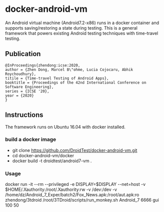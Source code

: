 # docker\-android\-vm #
An Android virtual machine (Android7.2-x86) runs in a docker container and supports saving/restoring a state during testing. This is a general framework that powers existing Android testing techniques with time-travel testing. 

## Publication ##
```
@InProceedings{zhendong:icse:2020,
author = {Zhen Dong, Marcel B\"ohme, Lucia Cojocaru, Abhik Roychoudhury},
titile = {Time-travel Testing of Android Apps},
booktitle = {Proceedings of the 42nd International Conference on Software Engineering},
series = {ICSE '20},
year = {2020}
}

```
## Instructions ##
The framework runs on Ubuntu 16.04 with docker installed.

### build a docker image ###

* git clone https://github.com/DroidTest/docker-android-vm.git
* cd docker-android-vm/docker 
* docker build -t droidtest/android7-vm . 

### Usage ###

docker run -it --rm --privileged -e DISPLAY=$DISPLAY --net=host -v $HOME/.Xauthority:/root/.Xauthority:rw -v /dev:/dev -v /home/dz/Android_7_Exper/batch2/Fox_News.apk:/root/aut.apk:ro zhendong/3tdroid  /root/3TDroid/scripts/run_monkey.sh Android_7 6666 gui 100 50

